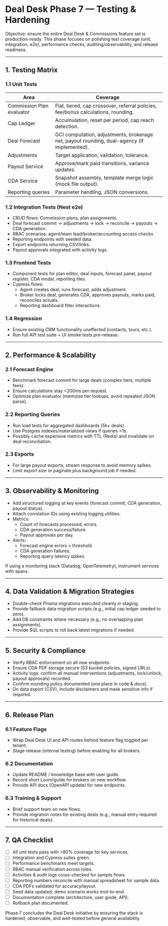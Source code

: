 # Deal Desk Phase 7 — Testing & Hardening

Objective: ensure the entire Deal Desk & Commissions feature set is production-ready. This phase focuses on polishing test coverage (unit, integration, e2e), performance checks, auditing/observability, and release readiness.

---

## 1. Testing Matrix

### 1.1 Unit Tests

| Area | Coverage |
| --- | --- |
| Commission Plan evaluator | Flat, tiered, cap crossover, referral policies, fee/bonus calculations, rounding. |
| Cap Ledger | Accumulation, reset per period, cap reach detection. |
| Deal Forecast | GCI computation, adjustments, brokerage net, payout rounding, dual-agency (if implemented). |
| Adjustments | Target application, validation, tolerance. |
| Payout Service | Approve/mark paid transitions, variance updates. |
| CDA Service | Snapshot assembly, template merge logic (mock file output). |
| Reporting queries | Parameter handling, JSON conversions. |

### 1.2 Integration Tests (Nest e2e)

- CRUD flows: Commission plans, plan assignments.  
- Deal forecast commit -> adjustments -> lock -> reconcile -> payouts -> CDA generation.  
- RBAC scenarios: agent/team lead/broker/accounting access checks.  
- Reporting endpoints with seeded data.  
- Export endpoints returning CSV/links.  
- Payout approvals integrated with activity logs.

### 1.3 Frontend Tests

- Component tests for plan editor, deal inputs, forecast panel, payout register, CDA modal, reporting tiles.  
- Cypress flows:  
  - Agent creates deal, runs forecast, adds adjustment.  
  - Broker locks deal, generates CDA, approves payouts, marks paid, reconciles actuals.  
  - Reporting dashboard filter interactions.  

### 1.4 Regression

- Ensure existing CRM functionality unaffected (contacts, tours, etc.).  
- Run full API test suite + UI smoke tests pre-release.

---

## 2. Performance & Scalability

### 2.1 Forecast Engine

- Benchmark forecast commit for large deals (complex tiers, multiple fees).  
- Ensure calculations stay <200ms per request.  
- Optimize plan evaluator (memoize tier lookups, avoid repeated JSON parse).

### 2.2 Reporting Queries

- Run load tests for aggregated dashboards (5k+ deals).  
- Use Postgres indexes/materialized views if queries >1s.  
- Possibly cache expensive metrics with TTL (Redis) and invalidate on deal reconciliation.

### 2.3 Exports

- For large payout exports, stream response to avoid memory spikes.  
- Limit export size or paginate plus background job if needed.

---

## 3. Observability & Monitoring

- Add structured logging at key events (forecast commit, CDA generation, payout status).  
- Attach correlation IDs using existing logging utilities.  
- Metrics:  
  - Count of forecasts processed, errors.  
  - CDA generation success/failure.  
  - Payout approvals per day.  
- Alerts:  
  - Forecast engine errors > threshold.  
  - CDA generation failures.  
  - Reporting query latency spikes.

If using a monitoring stack (Datadog, OpenTelemetry), instrument services with spans.

---

## 4. Data Validation & Migration Strategies

- Double-check Prisma migrations executed cleanly in staging.  
- Provide fallback data migration scripts (e.g., initial cap ledger seeded to zero).  
- Add DB constraints where necessary (e.g., no overlapping plan assignments).  
- Provide SQL scripts to roll back latest migrations if needed.

---

## 5. Security & Compliance

- Verify RBAC enforcement on all new endpoints.  
- Ensure CDA PDF storage secure (S3 bucket policies, signed URLs).  
- Activity logs: confirm all manual interventions (adjustments, lock/unlock, payout approvals) recorded.  
- Confirm rounding policy documented (one place in code & docs).  
- On data export (CSV), include disclaimers and mask sensitive info if required.

---

## 6. Release Plan

### 6.1 Feature Flags

- Wrap Deal Desk UI and API routes behind feature flag toggled per tenant.  
- Stage release (internal testing) before enabling for all brokers.

### 6.2 Documentation

- Update README / knowledge base with user guide.  
- Record short Loom/guide for brokers on new workflow.  
- Provide API docs (OpenAPI update) for new endpoints.

### 6.3 Training & Support

- Brief support team on new flows.  
- Provide migration notes for existing deals (e.g., manual entry required for historical deals).

---

## 7. QA Checklist

- [ ] All unit tests pass with >80% coverage for key services.  
- [ ] Integration and Cypress suites green.  
- [ ] Performance benchmarks meet targets.  
- [ ] RBAC manual verification across roles.  
- [ ] Activities & audit logs cross-checked for sample flows.  
- [ ] Reporting numbers reconcile with manual spreadsheet for sample data.  
- [ ] CDA PDFs validated for accuracy/layout.  
- [ ] Seed data updated; demo scenario works end-to-end.  
- [ ] Documentation complete (architecture, user guide, API).  
- [ ] Rollback plan documented.

Phase 7 concludes the Deal Desk initiative by ensuring the stack is hardened, observable, and well-tested before general availability.
